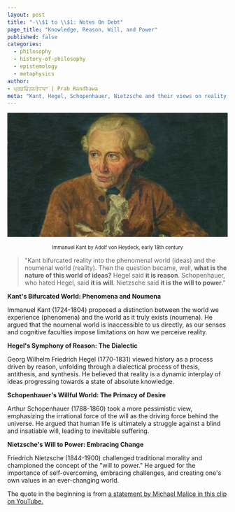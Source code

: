 ```yaml
---
layout: post
title: "-\\$1 to \\$1: Notes On Debt"
page_title: "Knowledge, Reason, Will, and Power"
published: false
categories:
  - philosophy
  - history-of-philosophy
  - epistemology
  - metaphysics
author:
- ਪ੍ਰਭਚਿੰਤਨਰੰਧਾਵਾ | Prab Randhawa
meta: "Kant, Hegel, Schopenhauer, Nietzsche and their views on reality, knowledge, reason, will, and the human condition."
---
```


![Immanuel Kant](/assets/images/2024-09-09-kant.jpg)
<p style="font-size: 0.8em; font-style; text-align: center;">Immanuel Kant by Adolf von Heydeck, early 18th century</p>

> "Kant bifurcated reality into the phenomenal world (ideas) and the noumenal world (reality). Then the question became, well, **what is the nature of this world of ideas?** Hegel said **it is reason**. Schopenhauer, who hated Hegel, said **it is will**. Nietzsche said **it is the will to power**."

**Kant's Bifurcated World: Phenomena and Noumena**

Immanuel Kant (1724-1804) proposed a distinction between the world we experience (phenomena) and the world as it truly exists (noumena). He argued that the noumenal world is inaccessible to us directly, as our senses and cognitive faculties impose limitations on how we perceive reality.

**Hegel's Symphony of Reason: The Dialectic**

Georg Wilhelm Friedrich Hegel (1770-1831) viewed history as a process driven by reason, unfolding through a dialectical process of thesis, antithesis, and synthesis. He believed that reality is a dynamic interplay of ideas progressing towards a state of absolute knowledge.

**Schopenhauer's Willful World: The Primacy of Desire**

Arthur Schopenhauer (1788-1860) took a more pessimistic view, emphasizing the irrational force of the will as the driving force behind the universe. He argued that human life is ultimately a struggle against a blind and insatiable will, leading to inevitable suffering.

**Nietzsche's Will to Power: Embracing Change**

Friedrich Nietzsche (1844-1900) challenged traditional morality and championed the concept of the "will to power." He argued for the importance of self-overcoming, embracing challenges, and creating one's own values in an ever-changing world.

The quote in the beginning is from [a statement by Michael Malice in this clip on YouTube.](https://youtu.be/vKRVpSINsvI?si=A76ir9o9KBSo1azy&t=1190)